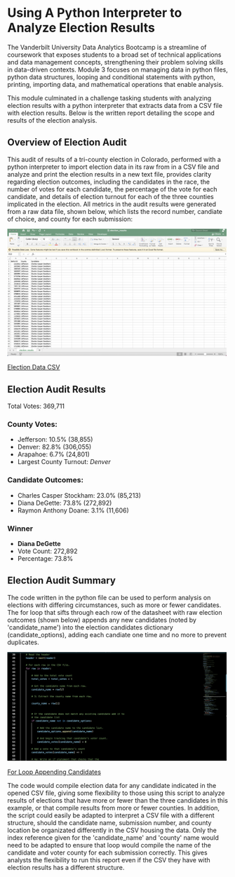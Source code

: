 # Using A Python Interpreter to Analyze Election Results
The Vanderbilt University Data Analytics Bootcamp is a streamline of coursework that exposes students to a broad set of technical applications and data management concepts, strengthening their problem solving skills in data-driven contexts. Module 3 focuses on managing data in python files, python data structures, looping and conditional statements with python, printing, importing data, and mathematical operations that enable analysis.

This module culminated in a challenge tasking students with analyzing election results with a python interpreter that extracts data from a CSV file with election results.  Below is the written report detailing the scope and results of the election analysis.
## Overview of Election Audit
This audit of results of a tri-county election in Colorado, performed with a python interpreter to import election data in its raw from in a CSV file and analyze and print the election results in a new text file, provides clarity regarding election outcomes, including the candidates in the race, the number of votes for each candidate, the percentage of the vote for each candidate, and details of election turnout for each of the three counties implicated in the election.  All metrics in the audit results were generated from a raw data file, shown below, which lists the record number, candiate of choice, and county for each submission:


<img src="Resources/CSV_Screenshot.png" alt="your alt text" width="500"/>

[Election Data CSV](Module3_Python/Election_Analysis/Resources/CSV_Screenshot.png)

## Election Audit Results

Total Votes: 369,711

### County Votes:
- Jefferson: 10.5% (38,855)
- Denver: 82.8% (306,055)
- Arapahoe: 6.7% (24,801)
- Largest County Turnout: _Denver_

### Candidate Outcomes:
- Charles Casper Stockham: 23.0% (85,213)
- Diana DeGette: 73.8% (272,892)
- Raymon Anthony Doane: 3.1% (11,606)


### Winner
- **Diana DeGette**
- Vote Count: 272,892
- Percentage: 73.8%

## Election Audit Summary

The code written in the python file can be used to perform analysis on elections with differing circumstances, such as more or fewer candidates.  The for loop that sifts through each row of the datasheet with raw election outcomes (shown below) appends any new candidates (noted by 'candidate_name') into the election candidates dictionary (candidate_options), adding each candiate one time and no more to prevent duplicates.  

<img src="Resources/ForLoop_CSVConversion.png" alt="your alt text" width="500"/>

[For Loop Appending Candidates](Module3_Python/Election_Analysis/Resources/ForLoop_CSVConversion.png)

The code would compile election data for any candidate indicated in the opened CSV file, giving some flexibility to those using this script to analyze results of elections that have more or fewer than the three candidates in this example, or that compile results from more or fewer counties.  In addition, the script could easily be adapted to interpret a CSV file with a different structure, should the candidate name, submission number, and county location be organizated differently in the CSV housing the data.  Only the index reference given for the 'candidate_name' and 'county' name would need to be adapted to ensure that loop would compile the name of the candidate and voter county for each submission correctly.  This gives analysts the flexibility to run this report even if the CSV they have with election results has a different structure.
